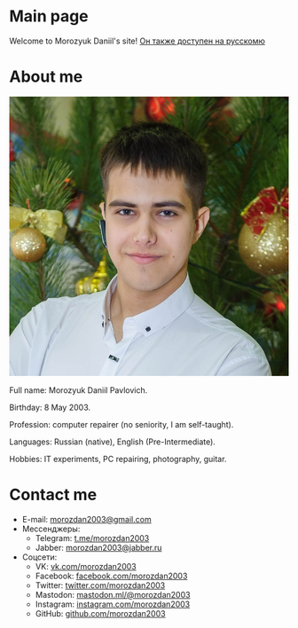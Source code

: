 # Main page

Welcome to Morozyuk Daniil's site! [Он также доступен на русскомю](./index.md)

# About me

![My portrait](./assets/portrait.jpg)

Full name: Morozyuk Daniil Pavlovich.

Birthday: 8 May 2003.

Profession: computer repairer (no seniority, I am self-taught).

Languages: Russian (native), English (Pre-Intermediate).

Hobbies: IT experiments, PC repairing, photography, guitar.

# Contact me
- E-mail: [morozdan2003@gmail.com](mailto:morozdan2003@gmail.com)
- Мессенджеры:
  - Telegram: [t.me/morozdan2003](https://t.me/morozdan2003)
  - Jabber: [morozdan2003@jabber.ru](xmpp:morozdan2003@jabber.ru)
- Соцсети:
  - VK: [vk.com/morozdan2003](https://vk.com/morozdan2003)
  - Facebook: [facebook.com/morozdan2003](https://facebook.com/morozdan2003)
  - Twitter: [twitter.com/morozdan2003](https://twitter.com/morozdan2003)
  - Mastodon: [mastodon.ml/@morozdan2003](https://mastodon.ml/@morozdan2003)
  - Instagram: [instagram.com/morozdan2003](https://instagram.com/morozdan2003)
  - GitHub: [github.com/morozdan2003](https://github.com/morozdan2003)
